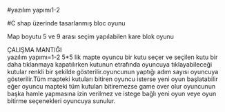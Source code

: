 #yazılım yapımı1-2

#C shap üzerinde tasarlanmış bloc oyunu

Map boyutu 5 ve 9 arası seçim yapılabilen kare blok oyunu

ÇALIŞMA MANTIĞI
<br/>yazılım yapımı=1-2
5*5 lik mapte oyuncu bir kutu seçer ve seçilen kutu bir daha tıklanmaya kapatılırken kutunun etrafında oyuncuya tıklayabileceği kutular renkli bir şekilde gösterilir.oyuncunun yaptığı adım sayısı oyuncuya gösterilir.Tüm mapteki kutuları bitiren oyuncu isterse yeni oyun başlatabilir eğer oyuncu mapteki tüm kutuları bitiremezse game over olur oyuncunun başka hamle yapmasına izin verilmez ve istege bağlı yeni oyun veye oyun bitirme seçenekleri oyuncuya sunulur.
